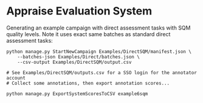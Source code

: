 # Appraise Evaluation System

Generating an example campaign with direct assessment tasks with SQM quality
levels. Note it uses exact same batches as standard direct assessment tasks:

    python manage.py StartNewCampaign Examples/DirectSQM/manifest.json \
        --batches-json Examples/Direct/batches.json \
        --csv-output Examples/DirectSQM/output.csv

    # See Examples/DirectSQM/outputs.csv for a SSO login for the annotator account
    # Collect some annotations, then export annotation scores...

    python manage.py ExportSystemScoresToCSV example6sqm
